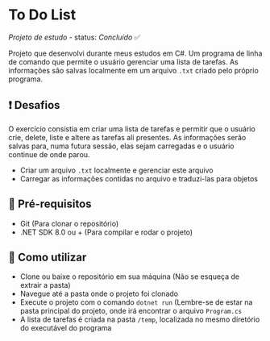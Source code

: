 # To Do List
_Projeto de estudo_ - status: _Concluído_ 	:white_check_mark:
<p>Projeto que desenvolvi durante meus estudos em C#. Um programa de linha de comando que permite o usuário gerenciar uma lista de tarefas. As informações são salvas localmente em um arquivo <code>.txt</code> criado pelo próprio programa.</p>

## :exclamation: Desafios
<p>O exercício consistia em criar uma lista de tarefas e permitir que o usuário crie, delete, liste e altere as tarefas ali presentes. As informações serão salvas para, numa futura sessão, elas sejam carregadas e o usuário continue de onde parou.</p>
<ul>
  <li>Criar um arquivo <code>.txt</code> localmente e gerenciar este arquivo</li>
  <li>Carregar as informações contidas no arquivo e traduzi-las para objetos</li>
</ul>

## :memo: Pré-requisitos
<ul>
  <li>Git (Para clonar o repositório)</li>
  <li>.NET SDK 8.0 ou + (Para compilar e rodar o projeto)</li>
</ul>

## :monocle_face: Como utilizar
<ul>
    <li>Clone ou baixe o repositório em sua máquina (Não se esqueça de extrair a pasta)</li>
    <li>Navegue até a pasta onde o projeto foi clonado</li>
    <li>Execute o projeto com o comando <code>dotnet run</code> (Lembre-se de estar na pasta principal do projeto, onde irá encontrar o arquivo <code>Program.cs</code></li>
    <li>A lista de tarefas é criada na pasta <code>/temp</code>, localizada no mesmo diretório do executável do programa</li>
</ul>
